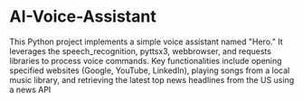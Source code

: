 # AI-Voice-Assistant
This Python project implements a simple voice assistant named "Hero." It leverages the speech_recognition, pyttsx3, webbrowser, and requests libraries to process voice commands. Key functionalities include opening specified websites (Google, YouTube, LinkedIn), playing songs from a local music library, and retrieving the latest top news headlines from the US using a news API
